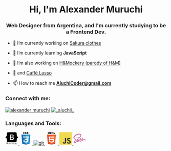 <h1 align="center">Hi, I'm Alexander Muruchi</h1>
<h3 align="center">Web Designer from Argentina, and I'm currently studying to be a Frontend Dev.</h3>

- 🔭 I’m currently working on [Sakura clothes](https://github.com/Aluchi/sakura-clothes.git)

- 🌱 I’m currently learning **JavaScript**

- 🔭 I’m also working on [H&Mockery (parody of H&M)](https://github.com/Aluchi/H-Mockery.git)

- 🔭 and [Caffé Lusso](https://github.com/Aluchi/Caffe-Losso.git)

- 📫 How to reach me **AluchiCoder@gmail.com**

<h3 align="left">Connect with me:</h3>
<p align="left">
<a href="https://linkedin.com/in/alexander muruchi" target="blank"><img align="center" src="https://raw.githubusercontent.com/rahuldkjain/github-profile-readme-generator/master/src/images/icons/Social/linked-in-alt.svg" alt="alexander muruchi" height="30" width="40" /></a>
<a href="https://instagram.com/_aluchii_" target="blank"><img align="center" src="https://raw.githubusercontent.com/rahuldkjain/github-profile-readme-generator/master/src/images/icons/Social/instagram.svg" alt="_aluchii_" height="30" width="40" /></a>
</p>

<h3 align="left">Languages and Tools:</h3>
<p align="left"> <a href="https://getbootstrap.com" target="_blank" rel="noreferrer"> <img src="https://raw.githubusercontent.com/devicons/devicon/master/icons/bootstrap/bootstrap-plain-wordmark.svg" alt="bootstrap" width="40" height="40"/> </a> <a href="https://www.w3schools.com/css/" target="_blank" rel="noreferrer"> <img src="https://raw.githubusercontent.com/devicons/devicon/master/icons/css3/css3-original-wordmark.svg" alt="css3" width="40" height="40"/> </a> <a href="https://git-scm.com/" target="_blank" rel="noreferrer"> <img src="https://www.vectorlogo.zone/logos/git-scm/git-scm-icon.svg" alt="git" width="40" height="40"/> </a> <a href="https://www.w3.org/html/" target="_blank" rel="noreferrer"> <img src="https://raw.githubusercontent.com/devicons/devicon/master/icons/html5/html5-original-wordmark.svg" alt="html5" width="40" height="40"/> </a> <a href="https://developer.mozilla.org/en-US/docs/Web/JavaScript" target="_blank" rel="noreferrer"> <img src="https://raw.githubusercontent.com/devicons/devicon/master/icons/javascript/javascript-original.svg" alt="javascript" width="40" height="40"/> </a> <a href="https://sass-lang.com" target="_blank" rel="noreferrer"> <img src="https://raw.githubusercontent.com/devicons/devicon/master/icons/sass/sass-original.svg" alt="sass" width="40" height="40"/> </a> </p>
